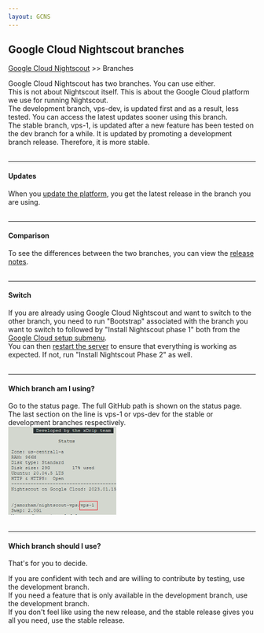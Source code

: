 ```yaml
---
layout: GCNS
---
```


## Google Cloud Nightscout branches
[Google Cloud Nightscout](./GoogleCloud.md) >> Branches  
  
Google Cloud Nightscout has two branches.  You can use either.  
This is not about Nightscout itself.  This is about the Google Cloud platform we use for running Nightscout.  
The development branch, vps-dev, is updated first and as a result, less tested.  You can access the latest updates sooner using this branch.  
The stable branch, vps-1, is updated after a new feature has been tested on the dev branch for a while.  It is updated by promoting a development branch release.  Therefore, it is more stable.  
<br/>  
  
---  
  
#### **Updates**  
When you [update the platform](./NS_SyncExecutables.md), you get the latest release in the branch you are using.  
<br/>  
  
---  
  
#### **Comparison**  
To see the differences between the two branches, you can view the [release notes](./GC_ReleaseNotes.md).  
<br/>  
  
---  
    
#### **Switch**  
If you are already using Google Cloud Nightscout and want to switch to the other branch, you need to run "Bootstrap" associated with the branch you want to switch to followed by "Install Nightscout phase 1" both from the [Google Cloud setup submenu](./Menu.md).  
You can then [restart the server](./Restart.md) to ensure that everything is working as expected.  If not, run "Install Nightscout Phase 2" as well.  
<br/>  
  
---  
   
#### **Which branch am I using?**  
Go to the status page.  The full GitHub path is shown on the status page.  The last section on the line is vps-1 or vps-dev for the stable or development branches respectively.  
![](./images/BranchFlag.png)  
<br/>  
  
---  
  
#### **Which branch should I use?**  
That's for you to decide.  
  
If you are confident with tech and are willing to contribute by testing, use the development branch.  
If you need a feature that is only available in the development branch, use the development branch.  
If you don't feel like using the new release, and the stable release gives you all you need, use the stable release.  
  
